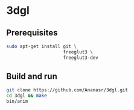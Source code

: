 # 3dgl

## Prerequisites

```sh
sudo apt-get install git \
                     freeglut3 \
                     freeglut3-dev
```

## Build and run

```sh
git clone https://github.com/Ananasr/3dgl.git
cd 3dgl && make
bin/anim
```
